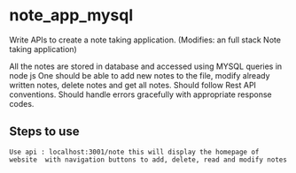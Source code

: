 # note_app_mysql
Write APIs to create a note taking application. (Modifies: an full stack Note taking application)

All the notes are stored in database and accessed using MYSQL queries in node js One should be able to add new notes to the file, 
modify already written notes, 
delete notes and get all notes. 
Should follow Rest API conventions. 
Should handle errors gracefully with appropriate response codes.

## Steps to use
``
Use api : localhost:3001/note
this will display the homepage of website 
with navigation buttons to add, delete, read and modify notes
``
